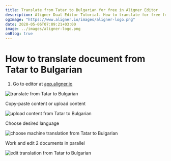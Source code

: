 ```yaml
---
title: Translate from Tatar to Bulgarian for free in Aligner Editor
description: Aligner Dual Editor Tutorial. How to translate for free from Tatar to Bulgarian. Aligner is multilingual document management platform. 
ogImage: "https://www.aligner.io/images/aligner-logo.png"
date: 2020-05-06T07:09:21+03:00
image: ../images/aligner-logo.png
onBlog: true
---
```


# How to translate document from Tatar to Bulgarian

1. Go to editor at [app.aligner.io](https://app.aligner.io "Aligner App web page")

![translate from Tatar to Bulgarian](../aligner-blank-editor.png "translate from Tatar to Bulgarian")

Copy-paste content or upload content

![upload content from Tatar to Bulgarian](../aligner-uploaded-document.png "upload content from Tatar to Bulgarian")

Choose desired language

![choose machine translation from Tatar to Bulgarian](../aligner-language-dropdown.png "choose machine translation from Tatar to Bulgarian")

Work and edit 2 documents in parallel

![edit translation from Tatar to Bulgarian](../aligner-double-sitded-editor.png "edit translation from Tatar to Bulgarian")

